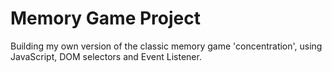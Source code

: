 # Memory Game Project
Building my own version of the classic memory game 'concentration', using JavaScript, DOM selectors and Event Listener.